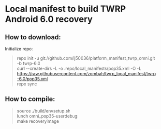 # Local manifest to build TWRP Android 6.0 recovery #

## How to download: ##

Initialize repo:

>repo init -u git://github.com/lj50036/platform_manifest_twrp_omni.git -b twrp-6.0  
>curl --create-dirs -L -o .repo/local_manifests/pop35.xml -O -L https://raw.githubusercontent.com/zombah/twrp_local_manifest/twrp-6.0/pop35.xml  
>repo sync  


## How to compile: ##

>source ./build/envsetup.sh  
>lunch omni_pop35-userdebug  
>make recoveryimage  
